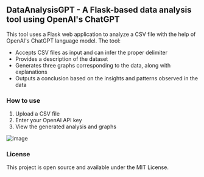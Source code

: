 DataAnalysisGPT - A Flask-based data analysis tool using OpenAI's ChatGPT
-----------------------------------------------------------------------

This tool uses a Flask web application to analyze a CSV file with the help of OpenAI's ChatGPT language model. The tool:

*   Accepts CSV files as input and can infer the proper delimiter
*   Provides a description of the dataset
*   Generates three graphs corresponding to the data, along with explanations
*   Outputs a conclusion based on the insights and patterns observed in the data


### How to use

1.  Upload a CSV file
2.  Enter your OpenAI API key
3.  View the generated analysis and graphs

![image](https://user-images.githubusercontent.com/68448759/231230182-d9ccc6f2-568a-4d5c-996e-320268508a89.png)


### License

This project is open source and available under the MIT License.
